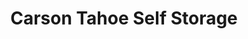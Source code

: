 ---
title: "Carson Tahoe Self Storage"
url: /carson-city/carson-tahoe-self-storage/
shop: storage rental
---